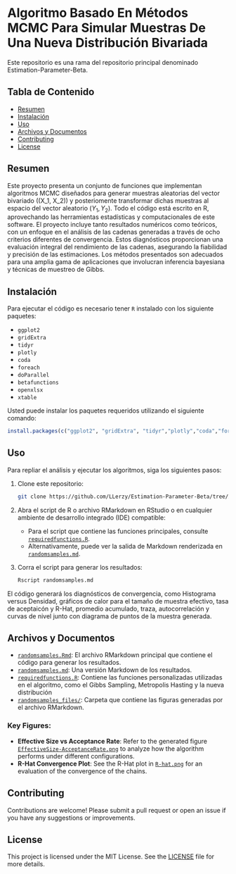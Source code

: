 # Algoritmo Basado En Métodos MCMC Para Simular Muestras De Una Nueva Distribución Bivariada

Este repositorio es una rama del repositorio principal denominado Estimation-Parameter-Beta.

## Tabla de Contenido
- [Resumen](#resumen)
- [Instalación](#instalación)
- [Uso](#uso)
- [Archivos y Documentos](#archivos-y-documentos)
- [Contributing](#contributing)
- [License](#license)

## Resumen

Este proyecto presenta un conjunto de funciones que implementan algoritmos MCMC diseñados para generar muestras aleatorias del vector bivariado \((X_1, X_2)\) y posteriomente transformar dichas muestras al espacio del vector aleatorio $(Y_1,Y_2)$. Todo el código está escrito en R, aprovechando las herramientas estadísticas y computacionales de este software. El proyecto incluye tanto resultados numéricos como teóricos, con un enfoque en el análisis de las cadenas generadas a través de ocho criterios diferentes de convergencia. Estos diagnósticos proporcionan una evaluación integral del rendimiento de las cadenas, asegurando la fiabilidad y precisión de las estimaciones. Los métodos presentados son adecuados para una amplia gama de aplicaciones que involucran inferencia bayesiana y técnicas de muestreo de Gibbs.

## Instalación
Para ejecutar el código es necesario tener `R` instalado con los siguiente paquetes:
- `ggplot2`
- `gridExtra`
- `tidyr`
- `plotly`
- `coda`
- `foreach`
- `doParallel`
- `betafunctions`
- `openxlsx`
- `xtable`

Usted puede instalar los paquetes requeridos utilizando el siguiente comando:
```R
install.packages(c("ggplot2", "gridExtra", "tidyr","plotly","coda","foreach","doParallel","betafunctions","openxlsx","xtable"))
```

## Uso
Para repliar el análisis y ejecutar los algoritmos, siga los siguientes pasos:

1. Clone este repositorio:
   ```bash
   git clone https://github.com/LLerzy/Estimation-Parameter-Beta/tree/Algorithm-Sim-Samples.git
   ```
2. Abra el script de R o archivo RMarkdown en RStudio o en cualquier ambiente de desarrollo integrado (IDE) compatible:
   - Para el script que contiene las funciones principales, consulte [`requiredfunctions.R`](https://github.com/LLerzy/Estimation-Parameter-Beta/blob/Algorithm-Sim-Samples/requiredfunctions.R).
   - Alternativamente, puede ver la salida de Markdown renderizada en [`randomsamples.md`](https://github.com/LLerzy/Estimation-Parameter-Beta/blob/Algorithm-Sim-Samples/randomsamples.md).

3. Corra el script para generar los resultados:
   ```bash
   Rscript randomsamples.md
   ```

El código generará los diagnósticos de convergencia, como Histograma versus Densidad, gráficos de calor para el tamaño de muestra efectivo, tasa de aceptaicón y R-Hat, promedio acumulado, traza, autocorrelación y curvas de nivel junto con diagrama de puntos de la muestra generada.

## Archivos y Documentos
- [`randomsamples.Rmd`](randomsamples.Rmd): El archivo RMarkdown principal que contiene el código para generar los resultados.
- [`randomsamples.md`](randomsamples.md): Una versión Markdown de los resultados.
- [`requiredfunctions.R`](requiredfunctions.R): Contiene las funciones personalizadas utilizadas en el algoritmo, como el Gibbs Sampling, Metropolis Hasting y la nueva distribución
- [`randomsamples_files/`](randomsamples_files/): Carpeta que contiene las figuras generadas por el archivo RMarkdown.

### Key Figures:
- **Effective Size vs Acceptance Rate**: Refer to the generated figure [`EffectiveSize-AcceptanceRate.png`](randomsamples_files/figure-gfm/EffectiveSize-AcceptanceRate.png) to analyze how the algorithm performs under different configurations.
- **R-Hat Convergence Plot**: See the R-Hat plot in [`R-hat.png`](randomsamples_files/figure-gfm/R-hat.png) for an evaluation of the convergence of the chains.

## Contributing
Contributions are welcome! Please submit a pull request or open an issue if you have any suggestions or improvements.

## License
This project is licensed under the MIT License. See the [LICENSE](LICENSE) file for more details.
